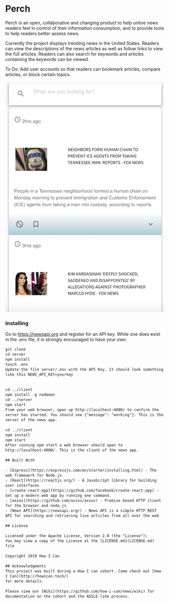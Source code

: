 # Perch

Perch is an open, collaborative and changing product to help online news readers feel in control of their information consumption, and to provide tools to help readers better assess news.

Currently the project displays trending news in the United States. Readers can view the descriptions of the news articles as well as follow links to view the full articles. Readers can also search for keywords and articles containing the keywords can be viewed.

To Do:
Add user accounts so that readers can bookmark articles, compare articles, or block certain topics. 


![Perch Screenshot](PerchScreenshot.png)

### Installing
Go to https://newsapi.org and register for an API key. While one does exist in the .env file, it is strongly encouraged to have your own.

```
git clone
cd server
npm install
touch .env
Update the file server/.env with the API Key. It should look something like this NEWS_API_KEY=yourkey 


cd ../client
npm install -g nodemon
cd ../server
npm start
From your web browser, open up http://localhost:4000/ to confirm the server has started. You should see {"message": "working"}. This is the server of the news app.

cd ../client
npm install
npm start
After running npm start a web browser should open to http://localhost:4000/. This is the client of the news app. 

## Built With

- [Express](https://expressjs.com/en/starter/installing.html) - The web framework for Node.js
- [React](https://reactjs.org/) - A JavaScript library for building user interfaces
- [create-react-app](https://github.com/facebook/create-react-app) - Set up a modern web app by running one command.
- [axios](https://github.com/axios/axios) - Promise based HTTP client for the browser and node.js
- [News API](https://newsapi.org/) - News API is a simple HTTP REST API for searching and retrieving live articles from all over the web

## License 

Licensed under the Apache License, Version 2.0 (the "License");
You may view a copy of the License at the [LICENSE.md](LICENSE.md) file
   
Copyright 2019 How I Can

## Acknowledgments
This project was built during a How I can cohort. Come check out [How I Can](http://howican.tech/)
for more details.

Please view our [Wiki](https://github.com/how-i-can/news/wiki) for documentation on the cohort and the AGILE-like process.


